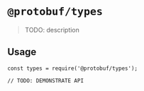# `@protobuf/types`

> TODO: description

## Usage

```
const types = require('@protobuf/types');

// TODO: DEMONSTRATE API
```
